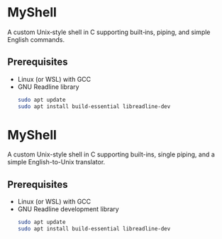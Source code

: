 # MyShell

A custom Unix‐style shell in C supporting built‐ins, piping, and simple English commands.

## Prerequisites

- Linux (or WSL) with GCC  
- GNU Readline library  
  ```bash
  sudo apt update
  sudo apt install build-essential libreadline-dev
# MyShell

A custom Unix-style shell in C supporting built-ins, single piping, and a simple English-to-Unix translator.

## Prerequisites

- Linux (or WSL) with GCC  
- GNU Readline development library  
  ```bash
  sudo apt update
  sudo apt install build-essential libreadline-dev
